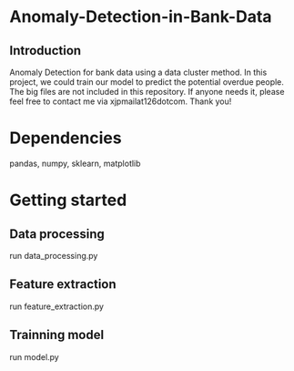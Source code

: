 # Anomaly-Detection-in-Bank-Data
## Introduction
Anomaly Detection for bank data using a data cluster method.
In this project, we could train our model to predict the potential overdue people. 
The big files are not included in this repository. If anyone needs it, please feel free to contact me via xjpmailat126dotcom.
Thank you!
# Dependencies
pandas, numpy, sklearn, matplotlib
# Getting started
## Data processing
run data_processing.py
## Feature extraction
run feature_extraction.py
## Trainning model
run model.py
